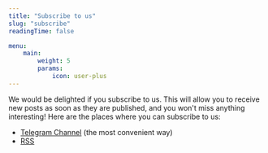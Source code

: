 ```yaml
---
title: "Subscribe to us"
slug: "subscribe"
readingTime: false

menu:
    main:
        weight: 5
        params: 
            icon: user-plus
---
```


We would be delighted if you subscribe to us. This will allow you to receive new posts as soon as they are published, and you won't miss anything interesting! 
Here are the places where you can subscribe to us:

- [Telegram Channel](https://t.me/pystudy) (the most convenient way)
- [RSS](https://python.study/index.xml)
